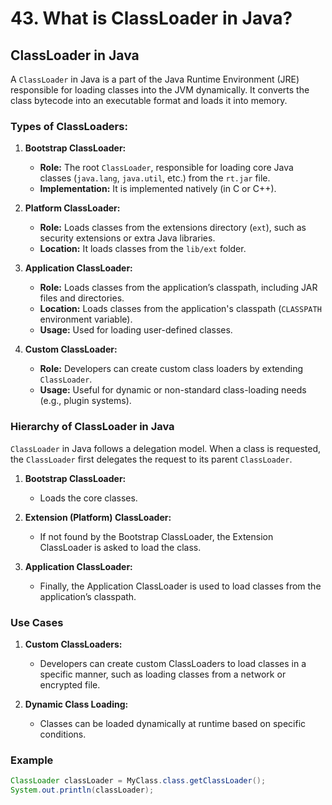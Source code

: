 # 43. What is ClassLoader in Java?

## ClassLoader in Java

A `ClassLoader` in Java is a part of the Java Runtime Environment (JRE) responsible for loading classes into the JVM dynamically. It converts the class bytecode into an executable format and loads it into memory.

### Types of ClassLoaders:

1. **Bootstrap ClassLoader:**
   - **Role:** The root `ClassLoader`, responsible for loading core Java classes (`java.lang`, `java.util`, etc.) from the `rt.jar` file.
   - **Implementation:** It is implemented natively (in C or C++).

2. **Platform ClassLoader:**
   - **Role:** Loads classes from the extensions directory (`ext`), such as security extensions or extra Java libraries.
   - **Location:** It loads classes from the `lib/ext` folder.

3. **Application ClassLoader:**
   - **Role:** Loads classes from the application’s classpath, including JAR files and directories.
   - **Location:** Loads classes from the application's classpath (`CLASSPATH` environment variable).
   - **Usage:** Used for loading user-defined classes.

4. **Custom ClassLoader:**
   - **Role:** Developers can create custom class loaders by extending `ClassLoader`.
   - **Usage:** Useful for dynamic or non-standard class-loading needs (e.g., plugin systems).

### Hierarchy of ClassLoader in Java

`ClassLoader` in Java follows a delegation model. When a class is requested, the `ClassLoader` first delegates the request to its parent `ClassLoader`.

1. **Bootstrap ClassLoader:**
   - Loads the core classes.

2. **Extension (Platform) ClassLoader:**
   - If not found by the Bootstrap ClassLoader, the Extension ClassLoader is asked to load the class.

3. **Application ClassLoader:**
   - Finally, the Application ClassLoader is used to load classes from the application’s classpath.

### Use Cases

1. **Custom ClassLoaders:**
   - Developers can create custom ClassLoaders to load classes in a specific manner, such as loading classes from a network or encrypted file.

2. **Dynamic Class Loading:**
   - Classes can be loaded dynamically at runtime based on specific conditions.

### Example

```java
ClassLoader classLoader = MyClass.class.getClassLoader();
System.out.println(classLoader);
```
